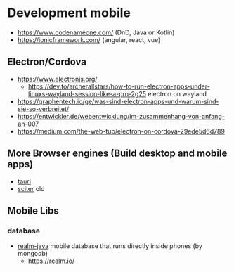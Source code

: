 # Development mobile

* https://www.codenameone.com/ (DnD, Java or Kotlin)
* https://ionicframework.com/ (angular, react, vue)

## Electron/Cordova

* https://www.electronjs.org/
  + https://dev.to/archerallstars/how-to-run-electron-apps-under-linuxs-wayland-session-like-a-pro-2g25 electron on wayland
* https://graphentech.io/ge/was-sind-electron-apps-und-warum-sind-sie-so-verbreitet/
* https://entwickler.de/webentwicklung/im-zusammenhang-von-anfang-an-007
* https://medium.com/the-web-tub/electron-on-cordova-29ede5d6d789

## More Browser engines (Build desktop and mobile apps)

* [tauri](https://github.com/tauri-apps/tauri)
* [sciter](https://sciter.com/) old

## Mobile Libs

### database

* [realm-java](https://github.com/realm/realm-java) mobile database that runs directly inside phones (by mongodb)
  + https://realm.io/
